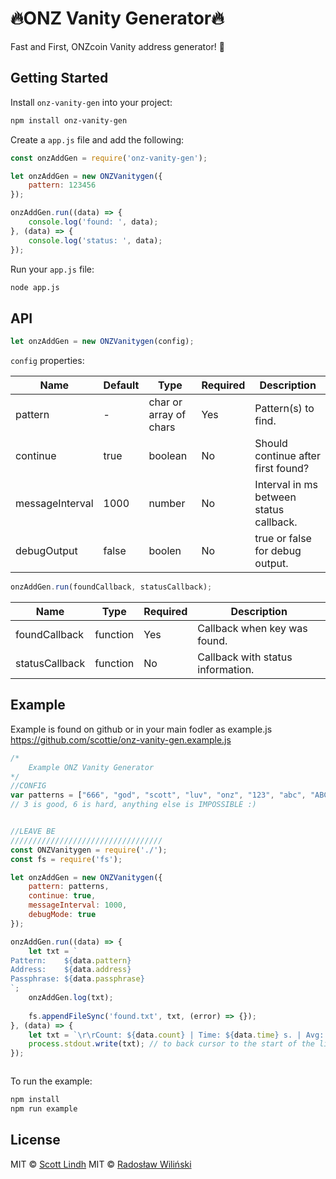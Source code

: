 :fire:ONZ Vanity Generator:fire:
===================

Fast and First, ONZcoin Vanity address generator!
:clap:


Getting Started
---------------

Install `onz-vanity-gen` into your project:

```bash
npm install onz-vanity-gen
```

Create a `app.js` file and add the following:

```js
const onzAddGen = require('onz-vanity-gen');

let onzAddGen = new ONZVanitygen({
    pattern: 123456
});

onzAddGen.run((data) => {
    console.log('found: ', data);
}, (data) => {
    console.log('status: ', data);
});
```
Run your `app.js` file:

```bash
node app.js
```

API
---

```js
let onzAddGen = new ONZVanitygen(config);
```

`config` properties:

Name            | Default | Type                       | Required | Description
----------------|---------|----------------------------|----------|------------
pattern         | -       | char or array of chars     | Yes      | Pattern(s) to find.
continue        | true    | boolean                    | No       | Should continue after first found?
messageInterval | 1000    | number                     | No       | Interval in ms between status callback.
debugOutput     | false   | boolen                     | No       | true or false for debug output.

```js
onzAddGen.run(foundCallback, statusCallback);
```

Name           | Type     | Required | Description
---------------|----------|----------|------------
foundCallback  | function | Yes      | Callback when key was found.
statusCallback | function | No       | Callback with status information.

Example
-------

Example is found on github or in your main fodler as example.js
https://github.com/scottie/onz-vanity-gen.example.js

```js
/*
    Example ONZ Vanity Generator
*/
//CONFIG
var patterns = ["666", "god", "scott", "luv", "onz", "123", "abc", "ABC", "GOD", "SCOTT", "LuV", "0nZ"];
// 3 is good, 6 is hard, anything else is IMPOSSIBLE :)


//LEAVE BE
//////////////////////////////////
const ONZVanitygen = require('./');
const fs = require('fs');

let onzAddGen = new ONZVanitygen({
    pattern: patterns,
    continue: true,
    messageInterval: 1000,
    debugMode: true
});

onzAddGen.run((data) => {
    let txt = `
Pattern:    ${data.pattern}
Address:    ${data.address}
Passphrase: ${data.passphrase}
`;
    onzAddGen.log(txt);
 
    fs.appendFileSync('found.txt', txt, (error) => {});
}, (data) => {
    let txt = `\r\rCount: ${data.count} | Time: ${data.time} s. | Avg: ${data.avg} keys/s | Found: ${data.foundCount}`;
    process.stdout.write(txt); // to back cursor to the start of the line (in console.log doesn't work)
});



```

To run the example:
```bash
npm install
npm run example
```


License
-------

MIT © [Scott Lindh](https://github.com/scottie)
MIT © [Radosław Wiliński](https://github.com/rwilinski)